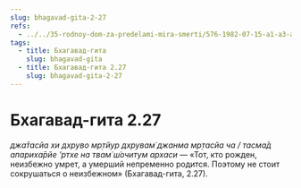 ```yaml
---
slug: bhagavad-gita-2-27
refs:
  - ../../35-rodnoy-dom-za-predelami-mira-smerti/576-1982-07-15-a1-a3-a6-b-neobhodimo-pokinut-mir-boleznej-starosti-i-smerti.md
tags:
  - title: Бхагавад-гита
    slug: bhagavad-gita
  - title: Бхагавад-гита 2.27
    slug: bhagavad-gita-2-27
---
```


# Бхагавад-гита 2.27

*джа̄тасйа хи дхруво мр̣тйур дхрувам̇ джанма мр̣тасйа ча / тасма̄д апариха̄рйе ’ртхе на твам̇ ш́очитум архаси* — «Тот, кто рожден, неизбежно умрет, а умерший непременно родится. Поэтому не стоит сокрушаться о неизбежном» (Бхагавад-гита, 2.27).

